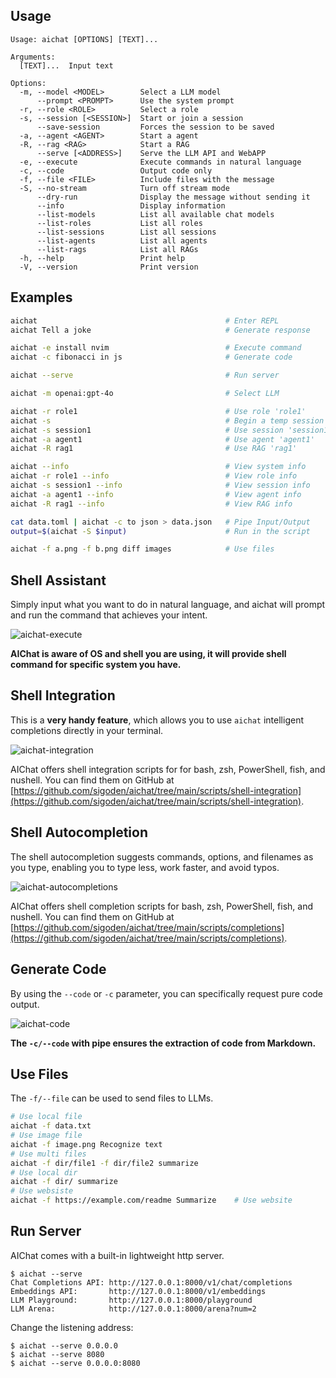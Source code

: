 ## Usage

```
Usage: aichat [OPTIONS] [TEXT]...

Arguments:
  [TEXT]...  Input text

Options:
  -m, --model <MODEL>        Select a LLM model
      --prompt <PROMPT>      Use the system prompt
  -r, --role <ROLE>          Select a role
  -s, --session [<SESSION>]  Start or join a session
      --save-session         Forces the session to be saved
  -a, --agent <AGENT>        Start a agent
  -R, --rag <RAG>            Start a RAG
      --serve [<ADDRESS>]    Serve the LLM API and WebAPP
  -e, --execute              Execute commands in natural language
  -c, --code                 Output code only
  -f, --file <FILE>          Include files with the message
  -S, --no-stream            Turn off stream mode
      --dry-run              Display the message without sending it
      --info                 Display information
      --list-models          List all available chat models
      --list-roles           List all roles
      --list-sessions        List all sessions
      --list-agents          List all agents
      --list-rags            List all RAGs
  -h, --help                 Print help
  -V, --version              Print version
```

## Examples

```sh
aichat                                          # Enter REPL
aichat Tell a joke                              # Generate response

aichat -e install nvim                          # Execute command
aichat -c fibonacci in js                       # Generate code

aichat --serve                                  # Run server

aichat -m openai:gpt-4o                         # Select LLM

aichat -r role1                                 # Use role 'role1'
aichat -s                                       # Begin a temp session
aichat -s session1                              # Use session 'session1'
aichat -a agent1                                # Use agent 'agent1'
aichat -R rag1                                  # Use RAG 'rag1'

aichat --info                                   # View system info
aichat -r role1 --info                          # View role info
aichat -s session1 --info                       # View session info
aichat -a agent1 --info                         # View agent info
aichat -R rag1 --info                           # View RAG info

cat data.toml | aichat -c to json > data.json   # Pipe Input/Output
output=$(aichat -S $input)                      # Run in the script

aichat -f a.png -f b.png diff images            # Use files
```

## Shell Assistant

Simply input what you want to do in natural language, and aichat will prompt and run the command that achieves your intent.

![aichat-execute](https://github.com/sigoden/aichat/assets/4012553/f99bcd8f-26be-468f-a35e-197e65260f91)

**AIChat is aware of OS and shell you are using, it will provide shell command for specific system you have.**

## Shell Integration

This is a **very handy feature**, which allows you to use `aichat` intelligent completions directly in your terminal.

![aichat-integration](https://github.com/sigoden/aichat/assets/4012553/873ebf23-226c-412e-a34f-c5aaa7017524)

AIChat offers shell integration scripts for for bash, zsh, PowerShell, fish, and nushell. You can find them on GitHub at [https://github.com/sigoden/aichat/tree/main/scripts/shell-integration](https://github.com/sigoden/aichat/tree/main/scripts/shell-integration).

## Shell Autocompletion

The shell autocompletion suggests commands, options, and filenames as you type, enabling you to type less, work faster, and avoid typos.

![aichat-autocompletions](https://github.com/sigoden/aichat/assets/4012553/29dd7497-441f-4b64-b36e-2bcbc5e66202)

AIChat offers shell completion scripts for bash, zsh, PowerShell, fish, and nushell. You can find them on GitHub at [https://github.com/sigoden/aichat/tree/main/scripts/completions](https://github.com/sigoden/aichat/tree/main/scripts/completions).

## Generate Code

By using the `--code` or `-c` parameter, you can specifically request pure code output.

![aichat-code](https://github.com/sigoden/aichat/assets/4012553/2bbf7c8a-3822-4222-9498-693dcd683cf4)

**The `-c/--code` with pipe ensures the extraction of code from Markdown.**

## Use Files

The `-f/--file` can be used to send files to LLMs. 

```sh
# Use local file
aichat -f data.txt
# Use image file
aichat -f image.png Recognize text
# Use multi files
aichat -f dir/file1 -f dir/file2 summarize
# Use local dir
aichat -f dir/ summarize
# Use websiste
aichat -f https://example.com/readme Summarize    # Use website
```

## Run Server

AIChat comes with a built-in lightweight http server.

```
$ aichat --serve
Chat Completions API: http://127.0.0.1:8000/v1/chat/completions
Embeddings API:       http://127.0.0.1:8000/v1/embeddings
LLM Playground:       http://127.0.0.1:8000/playground
LLM Arena:            http://127.0.0.1:8000/arena?num=2
```

Change the listening address:
```
$ aichat --serve 0.0.0.0
$ aichat --serve 8080
$ aichat --serve 0.0.0.0:8080
```
